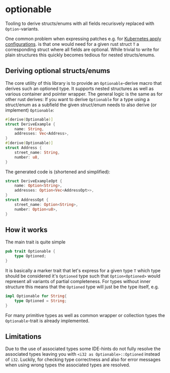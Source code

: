 # optionable

Tooling to derive structs/enums with all fields recurisvely replaced with `Option`-variants.

One common problem when expressing patches e.g. for [Kubernetes apply configurations](https://pkg.go.dev/k8s.io/client-go/applyconfigurations).
is that one would need for a given rust struct `T` a corresponding struct where all fields are optional.
While trivial to write for plain structures this quickly becomes tedious for nested structs/enums.

## Deriving optional structs/enums

The core utility of this library is to provide an `Optionable`-derive macro
that derives such an optioned type. It supports nested structures as well as various
container and pointer wrapper. The general logic is the same as for other rust derives:
If you want to derive `Optionable` for a type using a struct/enum as a subfield the
given struct/enum needs to also derive (or implement) `Optionable`:
```rust
#[derive(Optionable)]
struct DeriveExample {
    name: String,
    addresses: Vec<Address>,
}
#[derive(Optionable)]
struct Address {
    street_name: String,
    number: u8,
}
```
The generated code is (shortened and simplified):
```rust
struct DeriveExampleOpt {
    name: Option<String>,
    addresses: Option<Vec<AddressOpt>>,
}
struct AddressOpt {
    street_name: Option<String>,
    number: Option<u8>,
}
``````

## How it works
The main trait is quite simple
```rust
pub trait Optionable {
    type Optioned;
}
```
It is basically a marker trait that let's express for a given type `T` which type should be considered it's `Optioned` type
such that `Option<Optioned>` would represent all variants of partial completeness.
For types without inner structure this means that the `Optioned` type will just be the type itself, e.g.
```rust
impl Optionable for String{
    type Optioned = String;
}
```
For many primitive types as well as common wrapper or collection types the `Optionable`-trait is already implemented.

## Limitations
Due to the use of associated types some IDE-hints do not fully resolve the associated types leaving you with
`<i32 as Optionable>::Optioned` instead of `i32`. Luckily, for checking type correctness and also for error messages
when using wrong types the associated types are resolved.